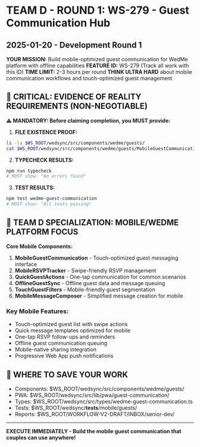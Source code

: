 # TEAM D - ROUND 1: WS-279 - Guest Communication Hub
## 2025-01-20 - Development Round 1

**YOUR MISSION:** Build mobile-optimized guest communication for WedMe platform with offline capabilities
**FEATURE ID:** WS-279 (Track all work with this ID)
**TIME LIMIT:** 2-3 hours per round
**THINK ULTRA HARD** about mobile communication workflows and touch-optimized guest management

## 🚨 CRITICAL: EVIDENCE OF REALITY REQUIREMENTS (NON-NEGOTIABLE)

**⚠️ MANDATORY: Before claiming completion, you MUST provide:**

1. **FILE EXISTENCE PROOF:**
```bash
ls -la $WS_ROOT/wedsync/src/components/wedme/guests/
cat $WS_ROOT/wedsync/src/components/wedme/guests/MobileGuestCommunication.tsx | head -20
```

2. **TYPECHECK RESULTS:**
```bash
npm run typecheck
# MUST show: "No errors found"
```

3. **TEST RESULTS:**
```bash
npm test wedme-guest-communication
# MUST show: "All tests passing"
```

## 🎯 TEAM D SPECIALIZATION: MOBILE/WEDME PLATFORM FOCUS

**Core Mobile Components:**

1. **MobileGuestCommunication** - Touch-optimized guest messaging interface
2. **MobileRSVPTracker** - Swipe-friendly RSVP management
3. **QuickGuestActions** - One-tap communication for common scenarios
4. **OfflineGuestSync** - Offline guest data and message queuing
5. **TouchGuestFilters** - Mobile-friendly guest segmentation
6. **MobileMessageComposer** - Simplified message creation for mobile

### Key Mobile Features:
- Touch-optimized guest list with swipe actions
- Quick message templates optimized for mobile
- One-tap RSVP follow-ups and reminders
- Offline guest communication queuing
- Mobile-native sharing integration
- Progressive Web App push notifications

## 💾 WHERE TO SAVE YOUR WORK
- Components: $WS_ROOT/wedsync/src/components/wedme/guests/
- PWA: $WS_ROOT/wedsync/src/lib/pwa/guest-communication/
- Types: $WS_ROOT/wedsync/src/types/wedme-guest-communication.ts
- Tests: $WS_ROOT/wedsync/__tests__/mobile/guests/
- Reports: $WS_ROOT/WORKFLOW-V2-DRAFT/INBOX/senior-dev/

---

**EXECUTE IMMEDIATELY - Build the mobile guest communication that couples can use anywhere!**